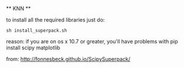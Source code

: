 ** KNN **

to install all the required libraries just do:

    sh install_superpack.sh

reason: if you are on os x 10.7 or greater, you'll have problems with pip install scipy matplotlib

from:
http://fonnesbeck.github.io/ScipySuperpack/
